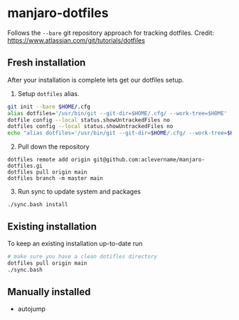 # manjaro-dotfiles
Follows the `--bare` git repository approach for tracking dotfiles. Credit: https://www.atlassian.com/git/tutorials/dotfiles

## Fresh installation
After your installation is complete lets get our dotfiles setup.

1. Setup `dotfiles` alias.
```bash
git init --bare $HOME/.cfg
alias dotfiles='/usr/bin/git --git-dir=$HOME/.cfg/ --work-tree=$HOME'
dotfile config --local status.showUntrackedFiles no
dotfiles config --local status.showUntrackedFiles no
echo "alias dotfiles='/usr/bin/git --git-dir=$HOME/.cfg/ --work-tree=$HOME'" >> $HOME/.bashrc
```

2. Pull down the repository
```
dotfiles remote add origin git@github.com:aclevername/manjaro-dotfiles.gi
dotfiles pull origin main
dotfiles branch -m master main
```

3. Run sync to update system and packages
```
./sync.bash install
```

## Existing installation
To keep an existing installation up-to-date run

```bash
# make sure you have a clean dotifles directory
dotfiles pull origin main
./sync.bash
```

## Manually installed
- autojump

